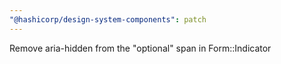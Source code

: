 ```yaml
---
"@hashicorp/design-system-components": patch
---
```


Remove aria-hidden from the "optional" span in Form::Indicator
